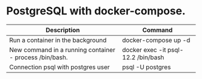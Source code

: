 # PostgreSQL with docker-compose.

Description | Command
------------ | -------------
Run a container in the background | docker-compose up -d
New command in a running container - process /bin/bash. | docker exec -it psql-12.2 /bin/bash
Connection psql with postgres user | psql -U postgres
